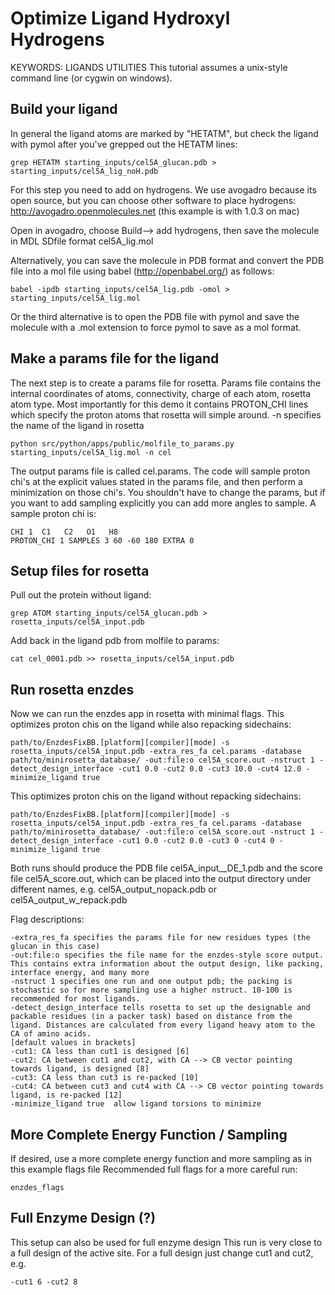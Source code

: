# Optimize Ligand Hydroxyl Hydrogens
KEYWORDS: LIGANDS UTILITIES
This tutorial assumes a unix-style command line (or cygwin on windows).

## Build your ligand
In general the ligand atoms are marked by "HETATM", but check the ligand with pymol after you've grepped out the HETATM lines:
```
grep HETATM starting_inputs/cel5A_glucan.pdb > starting_inputs/cel5A_lig_noH.pdb
```
For this step you need to add on hydrogens. We use avogadro because its open source, but you can choose other software to place hydrogens:
http://avogadro.openmolecules.net
(this example is with 1.0.3 on mac)

Open in avogadro, choose Build--> add hydrogens, then save the molecule in MDL SDfile format cel5A_lig.mol

Alternatively, you can save the molecule in PDB format and convert the PDB file into a mol file using babel (http://openbabel.org/) as follows:
```
babel -ipdb starting_inputs/cel5A_lig.pdb -omol > starting_inputs/cel5A_lig.mol
```
Or the third alternative is to open the PDB file with pymol and save the molecule with a .mol extension to force pymol to save as a mol format. 

## Make a params file for the ligand
The next step is to create a params file for rosetta. Params file contains the internal coordinates of atoms, connectivity, charge of each atom, rosetta atom type. Most importantly for this demo it contains PROTON_CHI lines which specify the proton atoms that rosetta will simple around. 
-n specifies the name of the ligand in rosetta
```
python src/python/apps/public/molfile_to_params.py starting_inputs/cel5A_lig.mol -n cel
```
The output params file is called cel.params. 
The code will sample proton chi's at the explicit values stated in the params file, and then perform a minimization on those chi's.
You shouldn't have to change the params, but if you want to add sampling explicitly you can add more angles to sample. 
A sample proton chi is:
```
CHI 1  C1   C2   O1   H8
PROTON_CHI 1 SAMPLES 3 60 -60 180 EXTRA 0
```

## Setup files for rosetta
Pull out the protein without ligand:
```
grep ATOM starting_inputs/cel5A_glucan.pdb > rosetta_inputs/cel5A_input.pdb
```
Add back in the ligand pdb from molfile to params:
```
cat cel_0001.pdb >> rosetta_inputs/cel5A_input.pdb 
```

## Run rosetta enzdes
Now we can run the enzdes app in rosetta with minimal flags.
This optimizes proton chis on the ligand while also repacking sidechains:
```
path/to/EnzdesFixBB.[platform][compiler][mode] -s rosetta_inputs/cel5A_input.pdb -extra_res_fa cel.params -database path/to/minirosetta_database/ -out:file:o cel5A_score.out -nstruct 1 -detect_design_interface -cut1 0.0 -cut2 0.0 -cut3 10.0 -cut4 12.0 -minimize_ligand true
```
This optimizes proton chis on the ligand without repacking sidechains:
```
path/to/EnzdesFixBB.[platform][compiler][mode] -s rosetta_inputs/cel5A_input.pdb -extra_res_fa cel.params -database path/to/minirosetta_database/ -out:file:o cel5A_score.out -nstruct 1 -detect_design_interface -cut1 0.0 -cut2 0.0 -cut3 0 -cut4 0 -minimize_ligand true
```
Both runs should produce the PDB file cel5A_input__DE_1.pdb and the score file cel5A_score.out, which can be placed into the output directory under different names, e.g. cel5A_output_nopack.pdb or cel5A_output_w_repack.pdb

Flag descriptions:
```
-extra_res_fa specifies the params file for new residues types (the glucan in this case)
-out:file:o specifies the file name for the enzdes-style score output. This contains extra information about the output design, like packing, interface energy, and many more
-nstruct 1 specifies one run and one output pdb; the packing is stochastic so for more sampling use a higher nstruct. 10-100 is recommended for most ligands.
-detect_design_interface tells rosetta to set up the designable and packable residues (in a packer task) based on distance from the ligand. Distances are calculated from every ligand heavy atom to the CA of amino acids.
[default values in brackets]
-cut1: CA less than cut1 is designed [6]
-cut2: CA between cut1 and cut2, with CA --> CB vector pointing towards ligand, is designed [8]
-cut3: CA less than cut3 is re-packed [10]
-cut4: CA between cut3 and cut4 with CA --> CB vector pointing towards ligand, is re-packed [12]
-minimize_ligand true  allow ligand torsions to minimize
```

## More Complete Energy Function / Sampling
If desired, use a more complete energy function and more sampling as in this example flags file
Recommended full flags for a more careful run:
```
enzdes_flags
```

## Full Enzyme Design (?)
This setup can also be used for full enzyme design
This run is very close to a full design of the active site. For a full design just change cut1 and cut2, e.g.
```
-cut1 6 -cut2 8
```
